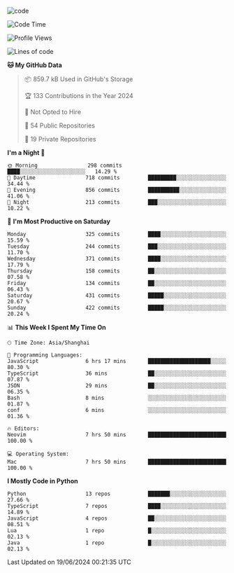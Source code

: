 
<!--
**liuyaanng/liuyaanng** is a ✨ _special_ ✨ repository because its `README.md` (this file) appears on your GitHub profile.

Here are some ideas to get you started:

- 🔭 I’m currently working on ...
- 🌱 I’m currently learning ...
- 👯 I’m looking to collaborate on ...
- 🤔 I’m looking for help with ...
- 💬 Ask me about ...
- 📫 How to reach me: ...
- 😄 Pronouns: ...
- ⚡ Fun fact: ...
-->


![code](https://cdn.jsdelivr.net/gh/liuyaanng/liuyaanng@1.0/code.gif) 

<!--START_SECTION:waka-->
![Code Time](http://img.shields.io/badge/Code%20Time-468%20hrs%208%20mins-blue)

![Profile Views](http://img.shields.io/badge/Profile%20Views-0-blue)

![Lines of code](https://img.shields.io/badge/From%20Hello%20World%20I%27ve%20Written-14.6%20million%20lines%20of%20code-blue)

**🐱 My GitHub Data** 

> 📦 859.7 kB Used in GitHub's Storage 
 > 
> 🏆 133 Contributions in the Year 2024
 > 
> 🚫 Not Opted to Hire
 > 
> 📜 54 Public Repositories 
 > 
> 🔑 19 Private Repositories 
 > 
**I'm a Night 🦉** 

```text
🌞 Morning                298 commits         ████░░░░░░░░░░░░░░░░░░░░░   14.29 % 
🌆 Daytime                718 commits         █████████░░░░░░░░░░░░░░░░   34.44 % 
🌃 Evening                856 commits         ██████████░░░░░░░░░░░░░░░   41.06 % 
🌙 Night                  213 commits         ███░░░░░░░░░░░░░░░░░░░░░░   10.22 % 
```
📅 **I'm Most Productive on Saturday** 

```text
Monday                   325 commits         ████░░░░░░░░░░░░░░░░░░░░░   15.59 % 
Tuesday                  244 commits         ███░░░░░░░░░░░░░░░░░░░░░░   11.70 % 
Wednesday                371 commits         ████░░░░░░░░░░░░░░░░░░░░░   17.79 % 
Thursday                 158 commits         ██░░░░░░░░░░░░░░░░░░░░░░░   07.58 % 
Friday                   134 commits         ██░░░░░░░░░░░░░░░░░░░░░░░   06.43 % 
Saturday                 431 commits         █████░░░░░░░░░░░░░░░░░░░░   20.67 % 
Sunday                   422 commits         █████░░░░░░░░░░░░░░░░░░░░   20.24 % 
```


📊 **This Week I Spent My Time On** 

```text
🕑︎ Time Zone: Asia/Shanghai

💬 Programming Languages: 
JavaScript               6 hrs 17 mins       ████████████████████░░░░░   80.30 % 
TypeScript               36 mins             ██░░░░░░░░░░░░░░░░░░░░░░░   07.87 % 
JSON                     29 mins             ██░░░░░░░░░░░░░░░░░░░░░░░   06.35 % 
Bash                     8 mins              ░░░░░░░░░░░░░░░░░░░░░░░░░   01.87 % 
conf                     6 mins              ░░░░░░░░░░░░░░░░░░░░░░░░░   01.36 % 

🔥 Editors: 
Neovim                   7 hrs 50 mins       █████████████████████████   100.00 % 

💻 Operating System: 
Mac                      7 hrs 50 mins       █████████████████████████   100.00 % 
```

**I Mostly Code in Python** 

```text
Python                   13 repos            ███████░░░░░░░░░░░░░░░░░░   27.66 % 
TypeScript               7 repos             ████░░░░░░░░░░░░░░░░░░░░░   14.89 % 
JavaScript               4 repos             ██░░░░░░░░░░░░░░░░░░░░░░░   08.51 % 
Lua                      1 repo              █░░░░░░░░░░░░░░░░░░░░░░░░   02.13 % 
Java                     1 repo              █░░░░░░░░░░░░░░░░░░░░░░░░   02.13 % 
```




 Last Updated on 19/06/2024 00:21:35 UTC
<!--END_SECTION:waka-->
